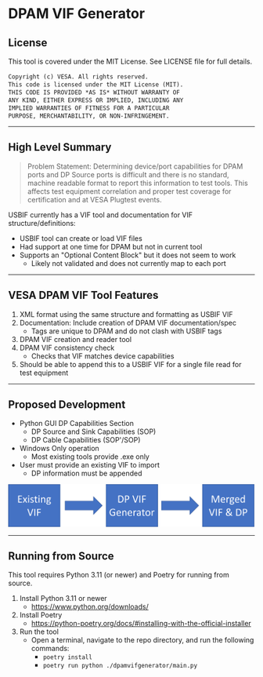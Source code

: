 # DPAM VIF Generator

## License
This tool is covered under the MIT License. See LICENSE file for full details.

```
Copyright (c) VESA. All rights reserved.
This code is licensed under the MIT License (MIT).
THIS CODE IS PROVIDED *AS IS* WITHOUT WARRANTY OF
ANY KIND, EITHER EXPRESS OR IMPLIED, INCLUDING ANY
IMPLIED WARRANTIES OF FITNESS FOR A PARTICULAR
PURPOSE, MERCHANTABILITY, OR NON-INFRINGEMENT.
```

___

## High Level Summary
> Problem Statement: Determining device/port capabilities for DPAM ports and DP Source ports is difficult and there is no standard, machine readable format to report this information to test tools. This affects test equipment correlation and proper test coverage for certification and at VESA Plugtest events.

USBIF currently has a VIF tool and documentation for VIF structure/definitions:
+ USBIF tool can create or load VIF files
+ Had support at one time for DPAM but not in current tool
+ Supports an "Optional Content Block" but it does not seem to work
    - Likely not validated and does not currently map to each port

___

## VESA DPAM VIF Tool Features
1. XML format using the same structure and formatting as USBIF VIF
2. Documentation: Include creation of DPAM VIF documentation/spec
    - Tags are unique to DPAM and do not clash with USBIF tags
3. DPAM VIF creation and reader tool
4. DPAM VIF consistency check
    - Checks that VIF matches device capabilities
5. Should be able to append this to a USBIF VIF for a single file read for test equipment

___

## Proposed Development
+ Python GUI DP Capabilities Section
    - DP Source and Sink Capabilities (SOP)
    - DP Cable Capabilities (SOP'/SOP)
+ Windows Only operation
    - Most existing tools provide .exe only
+ User must provide an existing VIF to import
    - DP information must be appended

![generation flow](./assets/read_me_flow.png)

___

## Running from Source
This tool requires Python 3.11 (or newer) and Poetry for running from source.

1. Install Python 3.11 or newer
    - https://www.python.org/downloads/
2. Install Poetry
    - https://python-poetry.org/docs/#installing-with-the-official-installer
3. Run the tool
    - Open a terminal, navigate to the repo directory, and run the following commands:
        - ```poetry install```
        - ```poetry run python ./dpamvifgenerator/main.py```
